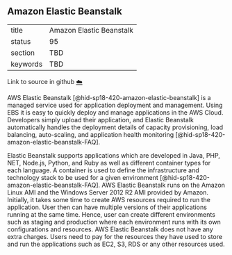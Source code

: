 ## Amazon Elastic Beanstalk


|          |                          |
| -------- | ------------------------ |
| title    | Amazon Elastic Beanstalk |
| status   | 95                       |
| section  | TBD                      |
| keywords | TBD                      |

Link to source in github [:cloud:](https://github.com/cloudmesh/technologies/blob/master/chapters/incomming/abstract-amazonelasticbeanstalk.md)



AWS Elastic Beanstalk [@hid-sp18-420-amazon-elastic-beanstalk] is a
managed service used for application deployment and management. Using
EBS it is easy to quickly deploy and manage applications in the AWS
Cloud. Developers simply upload their application, and Elastic Beanstalk
automatically handles the deployment details of capacity provisioning,
load balancing, auto-scaling, and application health
monitoring [@hid-sp18-420-amazon-elastic-beanstalk-FAQ].

Elastic Beanstalk supports applications which are developed in Java,
PHP, NET, Node.js, Python, and Ruby as well as different container types
for each language. A container is used to define the infrastructure and
technology stack to be used for a given
environment [@hid-sp18-420-amazon-elastic-beanstalk-FAQ]. AWS Elastic
Beanstalk runs on the Amazon Linux AMI and the Windows Server 2012 R2
AMI provided by Amazon. Initially, it takes some time to create AWS
resources required to run the application. User then can have multiple
versions of their applications running at the same time. Hence, user can
create different environments such as staging and production where each
environment runs with its own configurations and resources. AWS Elastic
Beanstalk does not have any extra charges. Users need to pay for the
resources they have used to store and run the applications such as EC2,
S3, RDS or any other resources used.

